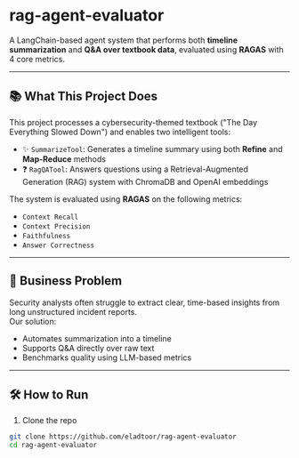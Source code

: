 # rag-agent-evaluator

A LangChain-based agent system that performs both **timeline summarization** and **Q&A over textbook data**, evaluated using **RAGAS** with 4 core metrics.

---

## 📚 What This Project Does

This project processes a cybersecurity-themed textbook ("The Day Everything Slowed Down") and enables two intelligent tools:

- ✨ `SummarizeTool`: Generates a timeline summary using both **Refine** and **Map-Reduce** methods  
- ❓ `RagQATool`: Answers questions using a Retrieval-Augmented Generation (RAG) system with ChromaDB and OpenAI embeddings

The system is evaluated using **RAGAS** on the following metrics:
- `Context Recall`
- `Context Precision`
- `Faithfulness`
- `Answer Correctness`

---

## 💼 Business Problem

Security analysts often struggle to extract clear, time-based insights from long unstructured incident reports.  
Our solution:
- Automates summarization into a timeline
- Supports Q&A directly over raw text
- Benchmarks quality using LLM-based metrics

---

## 🛠️ How to Run

1. Clone the repo
```bash
git clone https://github.com/eladtoor/rag-agent-evaluator
cd rag-agent-evaluator
